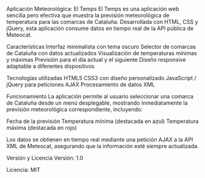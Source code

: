 Aplicación Meteorológica: El Temps
El Temps es una aplicación web sencilla pero efectiva que muestra la previsión meteorológica de temperatura para las comarcas de Cataluña. Desarrollada con HTML, CSS y jQuery, esta aplicación consume datos en tiempo real de la API pública de Meteocat.

Características
Interfaz minimalista con tema oscuro
Selector de comarcas de Cataluña con datos actualizados
Visualización de temperaturas mínimas y máximas
Previsión para el día actual y el siguiente
Diseño responsive adaptable a diferentes dispositivos

Tecnologías utilizadas
HTML5
CSS3 con diseño personalizado
JavaScript / jQuery para peticiones AJAX
Procesamiento de datos XML

Funcionamiento
La aplicación permite al usuario seleccionar una comarca de Cataluña desde un menú desplegable, mostrando inmediatamente la previsión meteorológica correspondiente, incluyendo:

Fecha de la previsión
Temperatura mínima (destacada en azul)
Temperatura máxima (destacada en rojo)

Los datos se obtienen en tiempo real mediante una petición AJAX a la API XML de Meteocat, asegurando que la información esté siempre actualizada.

Versión y Licencia
Versión: 1.0

Licencia: MIT
